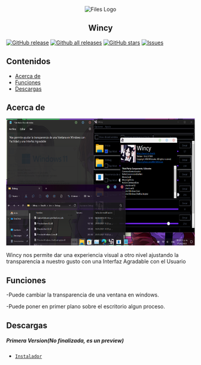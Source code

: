 <p align="center">
  <img alt="Files Logo" src="https://github.com/Alexanderrobles12/Wincy/blob/Wincy/favicon.ico" width="150" />
  <h2 align="center">Wincy</h2>
</p>


[![GitHub release](https://img.shields.io/github/release/alexanderrobles12/wincy/all.svg)](https://github.com/alexanderrobles12/wincy/releases)
[![Github all releases](https://img.shields.io/github/downloads/alexanderrobles12/wincy/total.svg)](https://github.com/alexanderrobles12/wincy/releases)
[![GitHub stars](https://img.shields.io/github/stars/alexanderrobles12/wincy.svg)](https://github.com/alexanderrobles12/wincy/stargazers)
[![Issues](https://img.shields.io/github/issues/alexanderrobles12/wincy.svg)](https://github.com/alexanderrobles12/wincy/issues)

## Contenidos
- [Acerca de](#acerca-de)
- [Funciones](#funciones)
- [Descargas](#descargas)


## Acerca de
<img src="/src/PEPPE.png" width="600" height="338"/>

Wincy nos permite dar una experiencia visual a otro nivel ajustando la transparencia a nuestro gusto con una Interfaz Agradable con el Usuario
## Funciones
-Puede cambiar la transparencia de una ventana en windows.

-Puede poner en primer plano sobre el escritorio algun proceso.
## Descargas

##### Primera Version(No finalizada, es un preview)
- [`Instalador`][Windows_Download] 

[Windows_Download]: https://github.com/MMrWhiteww/Wincy/releases/download/Wincy-v0.0.0.1/Wincy.Installer.msi

